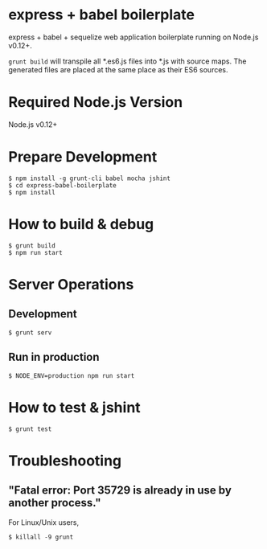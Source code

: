 express + babel boilerplate
===

express + babel + sequelize web application boilerplate running on Node.js v0.12+.

`grunt build` will transpile all *.es6.js files into *.js with source maps. The generated files are placed at the same place as their ES6 sources.

# Required Node.js Version

Node.js v0.12+

# Prepare Development

    $ npm install -g grunt-cli babel mocha jshint
    $ cd express-babel-boilerplate
    $ npm install

# How to build & debug

    $ grunt build
    $ npm run start

# Server Operations

## Development

    $ grunt serv

## Run in production

    $ NODE_ENV=production npm run start

# How to test & jshint

    $ grunt test

# Troubleshooting

## "Fatal error: Port 35729 is already in use by another process."

For Linux/Unix users,

    $ killall -9 grunt
